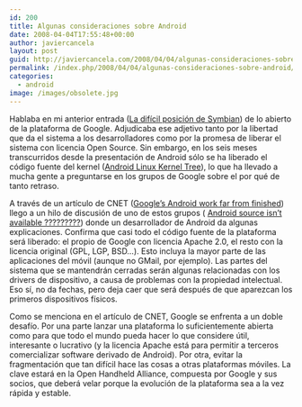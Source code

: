 ```yaml
---
id: 200
title: Algunas consideraciones sobre Android
date: 2008-04-04T17:55:48+00:00
author: javiercancela
layout: post
guid: http://javiercancela.com/2008/04/04/algunas-consideraciones-sobre-android/
permalink: /index.php/2008/04/04/algunas-consideraciones-sobre-android/
categories:
  - android
image: /images/obsolete.jpg
---
```

Hablaba en mi anterior entrada ([La difícil posición de Symbian](http://javiercancela.com/2008/04/02/la-dificil-posicion-de-symbian/ "La dificil posición de Symbian")) de lo abierto de la plataforma de Google. Adjudicaba ese adjetivo tanto por la libertad que da el sistema a los desarrolladores como por la promesa de liberar el sistema con licencia Open Source. Sin embargo, en los seis meses transcurridos desde la presentación de Android sólo se ha liberado el código fuente del kernel ([Android Linux Kernel Tree](http://git.android.com/ "Android Linux Kernel Tree")), lo que ha llevado a mucha gente a preguntarse en los grupos de Google sobre el por qué de tanto retraso.

A través de un artículo de CNET ([Google&#8217;s Android work far from finished](http://www.news.com/8301-13579_3-9911137-37.html?part=rss&subj=news&tag=2547-1_3-0-5 "Google's Android work far from finished")) llego a un hilo de discusión de uno de estos grupos ( [Android source isn’t available ?????????](http://groups.google.com/group/android-internals/browse_thread/thread/d3b759c432e16937# "Android source isn’t available ?????????")) donde un desarrollador de Android da algunas explicaciones. Confirma que casi todo el código fuente de la plataforma será liberado: el propio de Google con licencia Apache 2.0, el resto con la licencia original (GPL, LGP, BSD&#8230;). Esto incluya la mayor parte de las aplicaciones del móvil (aunque no GMail, por ejemplo). Las partes del sistema que se mantendrán cerradas serán algunas relacionadas con los drivers de dispositivo, a causa de problemas con la propiedad intelectual. Eso sí, no da fechas, pero deja caer que será después de que aparezcan los primeros dispositivos físicos.

Como se menciona en el artículo de CNET, Google se enfrenta a un doble desafío. Por una parte lanzar una plataforma lo suficientemente abierta como para que todo el mundo pueda hacer lo que considere útil, interesante o lucrativo (y la licencia Apache está para permitir a terceros comercializar software derivado de Android). Por otra, evitar la fragmentación que tan difícil hace las cosas a otras plataformas móviles. La clave estará en la Open Handheld Alliance, compuesta por Google y sus socios, que deberá velar porque la evolución de la plataforma sea a la vez rápida y estable.